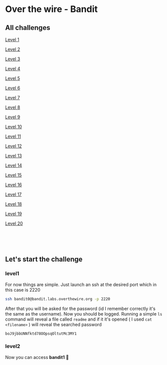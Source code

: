 <!-- markdownlint-disable MD033 -->
# Over the wire - Bandit

## All challenges

[Level 1](#level1)

[Level 2](#level2)

[Level 3](#level3)

[Level 4](#level4)

[Level 5](#level5)

[Level 6](#level6)

[Level 7](#level7)

[Level 8](#level8)

[Level 9](#level9)

[Level 10](#level10)

[Level 11](#level11)

[Level 12](#level12)

[Level 13](#level13)

[Level 14](#level14)

[Level 15](#level15)

[Level 16](#level16)

[Level 17](#level17)

[Level 18](#level18)

[Level 19](#level19)

[Level 20](#level20)

<br>

<br>

<br>

## Let's start the challenge

### level1

For now things are simple. Just launch an ssh at the desired port which in this case is 2220

``` bash
ssh bandit0@bandit.labs.overthewire.org -p 2220
```

After that you will be asked for the password (id I remember correctly it's the same as the username).
Now you should be logged. Running a simple ``` ls ``` command will reveal a file called ```readme``` and if it it's opened ( I used ```cat <filename>``` ) will reveal  the searched password

``` txt
boJ9jbbUNNfktd78OOpsqOltutMc3MY1
```

### level2

Now you can access __bandit1__ :tada:

<!-- markdownlint-enable MD033 -->